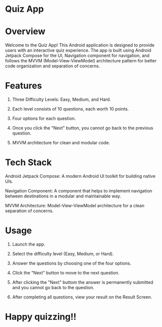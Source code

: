 # Quiz App

# Overview
Welcome to the Quiz App! This Android application is designed to provide users with an interactive quiz experience. The app is built using Android Jetpack Compose for the UI, Navigation component for navigation, and follows the MVVM (Model-View-ViewModel) architecture pattern for better code organization and separation of concerns.


# Features
1. Three Difficulty Levels: Easy, Medium, and Hard.


2. Each level consists of 10 questions, each worth 10 points.


3. Four options for each question.


4. Once you click the "Next" button, you cannot go back to the previous question.


5. MVVM architecture for clean and modular code.


# Tech Stack
Android Jetpack Compose: A modern Android UI toolkit for building native UIs.


Navigation Component: A component that helps to implement navigation between destinations in a modular and maintainable way.


MVVM Architecture: Model-View-ViewModel architecture for a clean separation of concerns.

# Usage
1. Launch the app.

2. Select the difficulty level (Easy, Medium, or Hard).

3. Answer the questions by choosing one of the four options.

4. Click the "Next" button to move to the next question.

5. After clicking the "Next" buttom the answer is permanently submitted and you cannot go back to the question.

6. After completing all questions, view your result on the Result Screen.

 # Happy quizzing!! 

